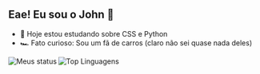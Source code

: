 ## Eae! Eu sou o John 👋

- 🌱 Hoje estou estudando sobre CSS e Python
- 🏎️ Fato curioso: Sou um fã de carros (claro não sei quase nada deles)
<img alt="Meus status" align="left" widht="40%" src="https://github-readme-stats.vercel.app/api?username=John-Cristopher&show_icons=true&theme=tokyonight"/>
<img alt="Top Linguagens" align="left" widht="40%" src="https://github-readme-stats.vercel.app/api/top-langs/?username=John-Cristopher&layout=compact&theme=tokyonight"/>

